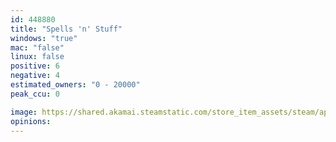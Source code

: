 ```yaml
---
id: 448880
title: "Spells 'n' Stuff"
windows: "true"
mac: "false"
linux: false
positive: 6
negative: 4
estimated_owners: "0 - 20000"
peak_ccu: 0

image: https://shared.akamai.steamstatic.com/store_item_assets/steam/apps/448880/header.jpg?t=1610116655
opinions:
---
```


